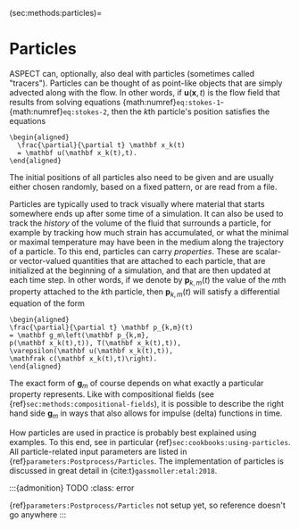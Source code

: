 (sec:methods:particles)=
# Particles

ASPECT can, optionally, also deal with
particles (sometimes called "tracers"). Particles can be thought
of as point-like objects that are simply advected along with the flow. In
other words, if $\mathbf u(\mathbf x,t)$ is the flow field that results from
solving equations {math:numref}`eq:stokes-1`-{math:numref}`eq:stokes-2`, then the
$k$th particle's position satisfies the equations
```{math}
\begin{aligned}
  \frac{\partial}{\partial t} \mathbf x_k(t)
  = \mathbf u(\mathbf x_k(t),t).
\end{aligned}
```
The initial positions of all
particles also need to be given and are usually either chosen randomly, based
on a fixed pattern, or are read from a file.

Particles are typically used to track visually where material that starts
somewhere ends up after some time of a simulation. It can also be used to
track the *history* of the volume of the fluid that surrounds a particle, for
example by tracking how much strain has accumulated, or what the minimal or
maximal temperature may have been in the medium along the trajectory of a
particle. To this end, particles can carry *properties*. These are scalar- or
vector-valued quantities that are attached to each particle, that are
initialized at the beginning of a simulation, and that are then updated at
each time step. In other words, if we denote by $\mathbf p_{k,m}(t)$ the value
of the $m$th property attached to the $k$th particle, then
$\mathbf p_{k,m}(t)$ will satisfy a differential equation of the form
```{math}
\begin{aligned}
\frac{\partial}{\partial t} \mathbf p_{k,m}(t)
= \mathbf g_m\left(\mathbf p_{k,m},
p(\mathbf x_k(t),t)), T(\mathbf x_k(t),t)),
\varepsilon(\mathbf u(\mathbf x_k(t),t)),
\mathfrak c(\mathbf x_k(t),t)\right).
\end{aligned}
```
The exact form of
$\mathbf g_m$ of course depends on what exactly a particular property
represents. Like with compositional fields (see {ref}`sec:methods:compositional-fields`), it is
possible to describe the right hand side $\mathbf g_m$ in ways that also
allows for impulse (delta) functions in time.

How particles are used in practice is probably best explained using examples.
To this end, see in particular {ref}`sec:cookbooks:using-particles`. All particle-related
input parameters are listed in
{ref}`parameters:Postprocess/Particles`. The implementation of
particles is discussed in great detail in {cite:t}`gassmoller:etal:2018`.

:::{admonition} TODO
:class: error

{ref}`parameters:Postprocess/Particles` not setup yet, so reference doesn't go anywhere
:::
